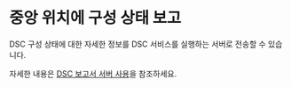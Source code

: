 # 중앙 위치에 구성 상태 보고

DSC 구성 상태에 대한 자세한 정보를 DSC 서비스를 실행하는 서버로 전송할 수 있습니다. 

자세한 내용은 [DSC 보고서 서버 사용](https://msdn.microsoft.com/powershell/dsc/reportserver)을 참조하세요.

<!--HONumber=Aug16_HO3-->



